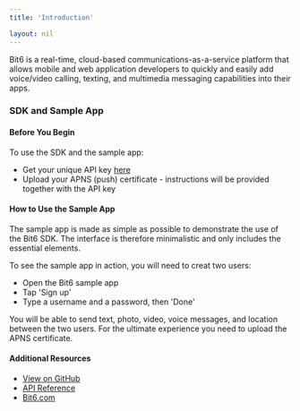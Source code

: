 ```yaml
---
title: 'Introduction'

layout: nil
---
```


Bit6 is a real-time, cloud-based communications-as-a-service platform that allows mobile and web application developers to quickly and easily add voice/video calling, texting, and multimedia messaging capabilities into their apps. 

### SDK and Sample App

#### Before You Begin
To use the SDK and the sample app:

* Get your unique API key [here](http://bit6.com/contact/)
* Upload your APNS (push) certificate - instructions will be provided together with the API key

#### How to Use the Sample App
The sample app is made as simple as possible to demonstrate the use of the Bit6 SDK. The interface is therefore minimalistic and only includes the essential elements.

To see the sample app in action, you will need to creat two users:

* Open the Bit6 sample app
* Tap 'Sign up'
* Type a username and a password, then 'Done'

You will be able to send text, photo, video, voice messages, and location between the two users. For the ultimate experience you need to upload the APNS certificate.

#### Additional Resources
* [View on GitHub](http://github.com/bit6/bit6-ios-sdk/)
* [API Reference](api/)
* [Bit6.com](http://bit6.com)
